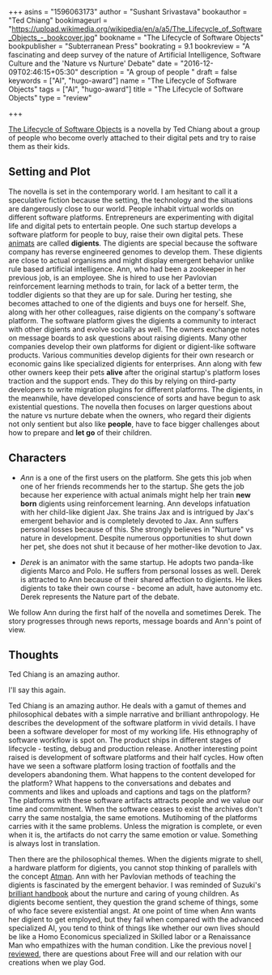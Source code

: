 +++
asins = "1596063173"
author = "Sushant Srivastava"
bookauthor = "Ted Chiang"
bookimageurl = "https://upload.wikimedia.org/wikipedia/en/a/a5/The_Lifecycle_of_Software_Objects_-_bookcover.jpg"
bookname = "The Lifecycle of Software Objects"
bookpublisher = "Subterranean Press"
bookrating = 9.1
bookreview = "A fascinating and deep survey of the nature of Artificial Intelligence, Software Culture and the 'Nature vs Nurture' Debate"
date = "2016-12-09T02:46:15+05:30"
description = "A group of people "
draft = false
keywords = ["AI", "hugo-award"]
name = "The Lifecycle of Software Objects"
tags = ["AI", "hugo-award"]
title = "The Lifecycle of Software Objects"
type = "review"

+++

[The Lifecycle of Software Objects](https://www.ssushant.in/2016/12/04/redshirts/) is a novella by Ted Chiang about a group of people who become
overly attached to their digital pets and try to raise them as their kids.

## Setting and Plot
The novella is set in the contemporary world. I am hesitant to call it a speculative fiction because
the setting, the technology and the situations are dangerously close to our world. People inhabit
virtual worlds on different software platforms. Entrepreneurs are experimenting with digital life
and digital pets to entertain people. One such startup develops a software platform for people to buy, raise
their own digital pets. These [animats](https://en.wikipedia.org/wiki/Animat) are called **digients**.
The digients are special because the software company has reverse engineered genomes to develop them.
These digients are close to actual organisms and might display emergent behavior unlike rule based
artificial intelligence. Ann, who had been a zookeeper in her previous job, is an employee. She is hired
to use her Pavlovian reinforcement learning methods to train, for lack of a better term, the toddler
digients so that they are up for sale. During her testing, she becomes attached to one of the
digients and buys one for herself. She, along with her other colleagues, raise digients on the company's
software platform. The software platform gives the digients a community to interact with other digients and
evolve socially as well. The owners exchange notes on message boards to ask questions about raising digients.
Many other companies develop their own platforms for digient or digient-like software products. Various communities
develop digients for their own research or economic gains like specialized digients for enterprises.
Ann along with few other owners keep their pets **alive** after the original startup's platform loses traction
and the support ends. They do this by relying on third-party developers to write migration plugins for different
platforms. The digients, in the meanwhile, have developed conscience of sorts and have begun to ask existential questions.
The novella then focuses on larger questions about the nature vs nurture debate when the owners, who regard
their digients not only sentient but also like **people**, have to face bigger challenges about how to prepare and **let go** of their children.


## Characters
* *Ann* is a one of the first users on the platform. She gets this job when one of her friends recommends her to the startup.
She gets the job because her experience with actual animals might help her train **new born** digients using reinforcement learning.
Ann develops infatuation with her child-like digient Jax. She trains Jax and is intrigued by Jax's emergent behavior and is completely
devoted to Jax. Ann suffers personal losses because of this. She strongly believes in "Nurture" vs nature in development. Despite numerous
opportunities to shut down her pet, she does not shut it because of her mother-like devotion to Jax.

* *Derek* is an animator with the same startup. He adopts two panda-like digients Marco and Polo. He suffers from personal losses as well.
Derek is attracted to Ann because of their shared affection to digients. He likes digients to take their own course - become an adult, have autonomy
etc. Derek represents the Nature part of the debate. 

We follow Ann during the first half of the novella and sometimes Derek. The story progresses through news reports, message boards and Ann's point of
view.

## Thoughts
Ted Chiang is an amazing author.

I'll say this again.

Ted Chiang is an amazing author. He deals with a gamut of themes and philosophical debates with a simple narrative and brilliant anthropology.
He describes the development of the software platform in vivid details. I have been a software developer for most of my working life.
His ethnography of software workflow is spot on. The product ships in different stages of lifecycle - testing, debug and production release.
Another interesting point raised is development of software platforms and their half cycles. How often have we seen a software platform losing
traction of footfalls and the developers abandoning them. What happens to the content developed for the platform? What happens to the conversations
and debates and comments and likes and uploads and captions and tags on the platform? The platforms with these software artifacts attracts people
and we value our time and commitment. When the software ceases to exist the archives don't carry the same nostalgia, the same emotions.
Mutihoming of the platforms carries with it the same problems. Unless the migration is complete, or even when it is, the artifacts do not carry the
same emotion or value. Something is always lost in translation.

Then there are the philosophical themes. When the digients migrate to shell, a hardware platform for digients, you cannot stop thinking of parallels
with the concept [Atman](https://en.wikipedia.org/wiki/%C4%80tman_(Hinduism)). Ann with her Pavlovian methods of teaching the digients is fascinated
by the emergent behavior. I was reminded of Suzuki's [brilliant handbook](https://www.goodreads.com/book/show/177508.Nurtured_by_Love) about the nurture and caring of young children. As digients become sentient, they question the grand scheme of things, some of who face severe existential angst.
At one point of time when Ann wants her digient to get employed, but they fail when compared with the advanced specialized AI, you tend to think of
things like whether our own lives should be like a Homo Economicus specialized in Skilled labor or a Renaissance Man who empathizes with the human
condition. Like the previous novel [I reviewed](https://www.ssushant.in/2016/12/04/redshirts/), there are questions about Free will and our relation with our creations when we play God.



